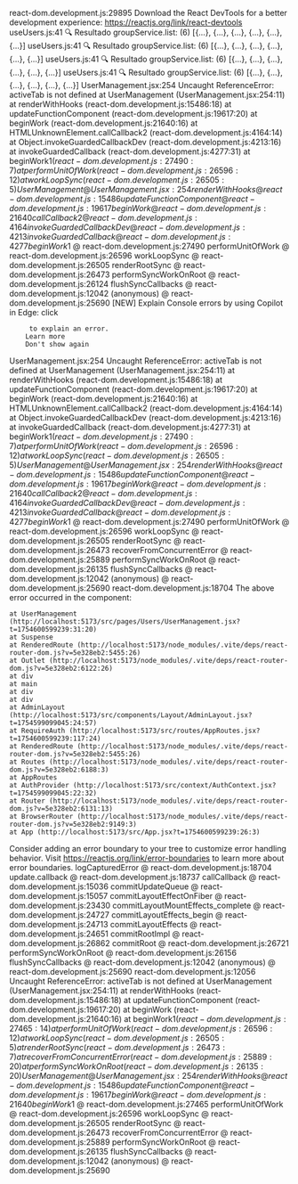 react-dom.development.js:29895 Download the React DevTools for a better development experience: https://reactjs.org/link/react-devtools
useUsers.js:41 🔍 Resultado groupService.list: (6) [{…}, {…}, {…}, {…}, {…}, {…}]
useUsers.js:41 🔍 Resultado groupService.list: (6) [{…}, {…}, {…}, {…}, {…}, {…}]
useUsers.js:41 🔍 Resultado groupService.list: (6) [{…}, {…}, {…}, {…}, {…}, {…}]
useUsers.js:41 🔍 Resultado groupService.list: (6) [{…}, {…}, {…}, {…}, {…}, {…}]
UserManagement.jsx:254  Uncaught ReferenceError: activeTab is not defined
    at UserManagement (UserManagement.jsx:254:11)
    at renderWithHooks (react-dom.development.js:15486:18)
    at updateFunctionComponent (react-dom.development.js:19617:20)
    at beginWork (react-dom.development.js:21640:16)
    at HTMLUnknownElement.callCallback2 (react-dom.development.js:4164:14)
    at Object.invokeGuardedCallbackDev (react-dom.development.js:4213:16)
    at invokeGuardedCallback (react-dom.development.js:4277:31)
    at beginWork$1 (react-dom.development.js:27490:7)
    at performUnitOfWork (react-dom.development.js:26596:12)
    at workLoopSync (react-dom.development.js:26505:5)
UserManagement @ UserManagement.jsx:254
renderWithHooks @ react-dom.development.js:15486
updateFunctionComponent @ react-dom.development.js:19617
beginWork @ react-dom.development.js:21640
callCallback2 @ react-dom.development.js:4164
invokeGuardedCallbackDev @ react-dom.development.js:4213
invokeGuardedCallback @ react-dom.development.js:4277
beginWork$1 @ react-dom.development.js:27490
performUnitOfWork @ react-dom.development.js:26596
workLoopSync @ react-dom.development.js:26505
renderRootSync @ react-dom.development.js:26473
performSyncWorkOnRoot @ react-dom.development.js:26124
flushSyncCallbacks @ react-dom.development.js:12042
(anonymous) @ react-dom.development.js:25690
[NEW] Explain Console errors by using Copilot in Edge: click
         
         to explain an error. 
        Learn more
        Don't show again
UserManagement.jsx:254  Uncaught ReferenceError: activeTab is not defined
    at UserManagement (UserManagement.jsx:254:11)
    at renderWithHooks (react-dom.development.js:15486:18)
    at updateFunctionComponent (react-dom.development.js:19617:20)
    at beginWork (react-dom.development.js:21640:16)
    at HTMLUnknownElement.callCallback2 (react-dom.development.js:4164:14)
    at Object.invokeGuardedCallbackDev (react-dom.development.js:4213:16)
    at invokeGuardedCallback (react-dom.development.js:4277:31)
    at beginWork$1 (react-dom.development.js:27490:7)
    at performUnitOfWork (react-dom.development.js:26596:12)
    at workLoopSync (react-dom.development.js:26505:5)
UserManagement @ UserManagement.jsx:254
renderWithHooks @ react-dom.development.js:15486
updateFunctionComponent @ react-dom.development.js:19617
beginWork @ react-dom.development.js:21640
callCallback2 @ react-dom.development.js:4164
invokeGuardedCallbackDev @ react-dom.development.js:4213
invokeGuardedCallback @ react-dom.development.js:4277
beginWork$1 @ react-dom.development.js:27490
performUnitOfWork @ react-dom.development.js:26596
workLoopSync @ react-dom.development.js:26505
renderRootSync @ react-dom.development.js:26473
recoverFromConcurrentError @ react-dom.development.js:25889
performSyncWorkOnRoot @ react-dom.development.js:26135
flushSyncCallbacks @ react-dom.development.js:12042
(anonymous) @ react-dom.development.js:25690
react-dom.development.js:18704  The above error occurred in the <UserManagement> component:

    at UserManagement (http://localhost:5173/src/pages/Users/UserManagement.jsx?t=1754600599239:31:20)
    at Suspense
    at RenderedRoute (http://localhost:5173/node_modules/.vite/deps/react-router-dom.js?v=5e328eb2:5455:26)
    at Outlet (http://localhost:5173/node_modules/.vite/deps/react-router-dom.js?v=5e328eb2:6122:26)
    at div
    at main
    at div
    at div
    at AdminLayout (http://localhost:5173/src/components/Layout/AdminLayout.jsx?t=1754599099045:24:57)
    at RequireAuth (http://localhost:5173/src/routes/AppRoutes.jsx?t=1754600599239:117:24)
    at RenderedRoute (http://localhost:5173/node_modules/.vite/deps/react-router-dom.js?v=5e328eb2:5455:26)
    at Routes (http://localhost:5173/node_modules/.vite/deps/react-router-dom.js?v=5e328eb2:6188:3)
    at AppRoutes
    at AuthProvider (http://localhost:5173/src/context/AuthContext.jsx?t=1754599099045:22:32)
    at Router (http://localhost:5173/node_modules/.vite/deps/react-router-dom.js?v=5e328eb2:6131:13)
    at BrowserRouter (http://localhost:5173/node_modules/.vite/deps/react-router-dom.js?v=5e328eb2:9149:3)
    at App (http://localhost:5173/src/App.jsx?t=1754600599239:26:3)

Consider adding an error boundary to your tree to customize error handling behavior.
Visit https://reactjs.org/link/error-boundaries to learn more about error boundaries.
logCapturedError @ react-dom.development.js:18704
update.callback @ react-dom.development.js:18737
callCallback @ react-dom.development.js:15036
commitUpdateQueue @ react-dom.development.js:15057
commitLayoutEffectOnFiber @ react-dom.development.js:23430
commitLayoutMountEffects_complete @ react-dom.development.js:24727
commitLayoutEffects_begin @ react-dom.development.js:24713
commitLayoutEffects @ react-dom.development.js:24651
commitRootImpl @ react-dom.development.js:26862
commitRoot @ react-dom.development.js:26721
performSyncWorkOnRoot @ react-dom.development.js:26156
flushSyncCallbacks @ react-dom.development.js:12042
(anonymous) @ react-dom.development.js:25690
react-dom.development.js:12056  Uncaught ReferenceError: activeTab is not defined
    at UserManagement (UserManagement.jsx:254:11)
    at renderWithHooks (react-dom.development.js:15486:18)
    at updateFunctionComponent (react-dom.development.js:19617:20)
    at beginWork (react-dom.development.js:21640:16)
    at beginWork$1 (react-dom.development.js:27465:14)
    at performUnitOfWork (react-dom.development.js:26596:12)
    at workLoopSync (react-dom.development.js:26505:5)
    at renderRootSync (react-dom.development.js:26473:7)
    at recoverFromConcurrentError (react-dom.development.js:25889:20)
    at performSyncWorkOnRoot (react-dom.development.js:26135:20)
UserManagement @ UserManagement.jsx:254
renderWithHooks @ react-dom.development.js:15486
updateFunctionComponent @ react-dom.development.js:19617
beginWork @ react-dom.development.js:21640
beginWork$1 @ react-dom.development.js:27465
performUnitOfWork @ react-dom.development.js:26596
workLoopSync @ react-dom.development.js:26505
renderRootSync @ react-dom.development.js:26473
recoverFromConcurrentError @ react-dom.development.js:25889
performSyncWorkOnRoot @ react-dom.development.js:26135
flushSyncCallbacks @ react-dom.development.js:12042
(anonymous) @ react-dom.development.js:25690
